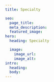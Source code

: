 ```yaml
---
title: Specialty

seo:
  page_title:
  meta_description:
  featured_image:
hero:
  heading: Specialty

  image:
    image_url:
    image_alt:
intro:
  heading:
  body:
---
```


